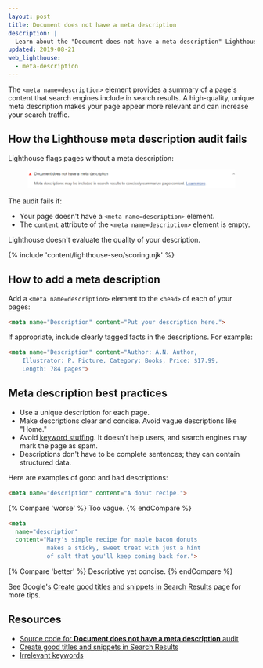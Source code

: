```yaml
---
layout: post
title: Document does not have a meta description
description: |
  Learn about the "Document does not have a meta description" Lighthouse audit.
updated: 2019-08-21
web_lighthouse:
  - meta-description
---
```


The `<meta name=description>` element provides a summary of a page's content
that search engines include in search results. A high-quality, unique meta
description makes your page appear more relevant and can increase your search
traffic.

## How the Lighthouse meta description audit fails

Lighthouse flags pages without a meta description:

<figure class="w-figure">
  <img class="w-screenshot w-screenshot" src="meta-description.png" alt="Lighthouse audit showing the document doesn't have a meta description">
</figure>

The audit fails if:
- Your page doesn't have a `<meta name=description>` element.
- The `content` attribute of the `<meta name=description>` element is empty.

Lighthouse doesn't evaluate the quality of your description.

{% include 'content/lighthouse-seo/scoring.njk' %}

## How to add a meta description

Add a `<meta name=description>` element to the `<head>` of each of your pages:

```html
<meta name="Description" content="Put your description here.">
```

If appropriate, include clearly tagged facts in the descriptions. For example:

```html
<meta name="Description" content="Author: A.N. Author,
    Illustrator: P. Picture, Category: Books, Price: $17.99,
    Length: 784 pages">
```

## Meta description best practices

- Use a unique description for each page.
- Make descriptions clear and concise. Avoid vague descriptions like "Home."
- Avoid [keyword stuffing](https://support.google.com/webmasters/answer/66358).
  It doesn't help users, and search engines may mark the page as spam.
- Descriptions don't have to be complete sentences; they can contain structured
  data.

Here are examples of good and bad descriptions:

```html
<meta name="description" content="A donut recipe.">
```

{% Compare 'worse' %}
Too vague.
{% endCompare %}

```html
<meta
  name="description"           
  content="Mary's simple recipe for maple bacon donuts
           makes a sticky, sweet treat with just a hint
           of salt that you'll keep coming back for.">
```

{% Compare 'better' %}
Descriptive yet concise.
{% endCompare %}

See Google's [Create good titles and snippets in Search Results](https://support.google.com/webmasters/answer/35624#1)
page for more tips.

## Resources

- [Source code for **Document does not have a meta description** audit](https://github.com/GoogleChrome/lighthouse/blob/master/lighthouse-core/audits/seo/meta-description.js)
- [Create good titles and snippets in Search Results](https://support.google.com/webmasters/answer/35624#1)
- [Irrelevant keywords](https://support.google.com/webmasters/answer/66358)
